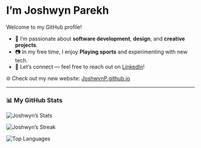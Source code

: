 <h1>I’m Joshwyn Parekh</h1>
<p>Welcome to my GitHub profile!</p>

<ul>
  <li>🚀 I’m passionate about <b>software development</b>, <b>design</b>, and <b>creative projects</b>.</li>
  <li>📷 In my free time, I enjoy <b>Playing sports</b> and experimenting with new tech.</li>
  <li>💼 Let’s connect — feel free to reach out on <a href="https://www.linkedin.com/in/joshwynparekh">LinkedIn</a>!</li>
</ul>

🌐 Check out my new website: [JoshwynP.github.io](https://JoshwynP.github.io)

---

### 📊 My GitHub Stats
![Joshwyn’s Stats](https://github-readme-stats.vercel.app/api?username=JoshwynP&show_icons=true&hide_border=true&title_color=8b5cf6&icon_color=8b5cf6&text_color=ffffff&bg_color=0d1117)

![Joshwyn’s Streak](https://github-readme-streak-stats.herokuapp.com/?user=JoshwynP&hide_border=true&background=0d1117&ring=8b5cf6&fire=8b5cf6&currStreakLabel=ffffff&sideNums=ffffff&sideLabels=8b5cf6&dates=cccccc)

![Top Languages](https://github-readme-stats.vercel.app/api/top-langs/?username=JoshwynP&layout=compact&hide_border=true&title_color=8b5cf6&text_color=ffffff&bg_color=0d1117)
